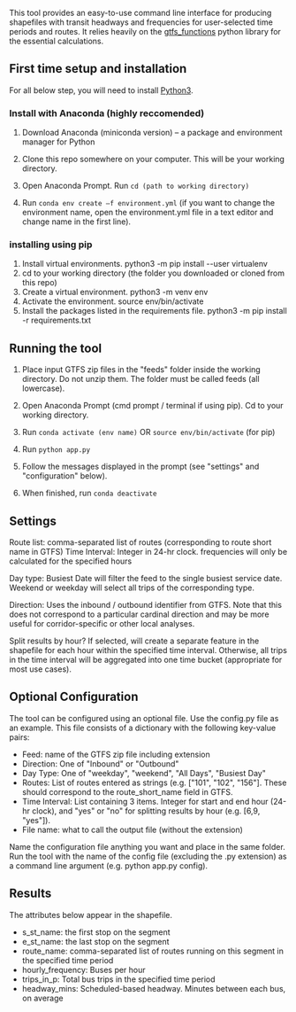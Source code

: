This tool provides an easy-to-use command line interface for producing shapefiles with transit headways and frequencies for user-selected time periods and routes. It relies heavily on the [gtfs_functions](https://github.com/Bondify/gtfs_functions) python library for the essential calculations. 

## First time setup and installation

For all below step, you will need to install [Python3](https://www.python.org/downloads/). 

### Install with Anaconda (highly reccomended)

1. Download Anaconda (miniconda version) – a package and environment manager for Python

2. Clone this repo somewhere on your computer. This will be your working directory.

3. Open Anaconda Prompt. Run `cd (path to working directory)`

4. Run `conda env create –f environment.yml` (if you want to change the environment name, open the environment.yml file in a text editor and change name in the first line). 

### installing using pip

1. Install virtual environments. python3 -m pip install --user virtualenv
2. cd to your working directory (the folder you downloaded or cloned from this repo)
3. Create a virtual environment. python3 -m venv env
4. Activate the environment. source env/bin/activate
5. Install the packages listed in the requirements file. python3 -m pip install -r requirements.txt

## Running the tool

1. Place input GTFS zip files in the "feeds" folder inside the working directory. Do not unzip them. The folder must be called feeds (all lowercase). 

2. Open Anaconda Prompt (cmd prompt / terminal if using pip). Cd to your working directory.

3. Run `conda activate (env name)` OR `source env/bin/activate` (for pip)

4. Run `python app.py`

5. Follow the messages displayed in the prompt (see "settings" and "configuration" below).

6. When finished, run `conda deactivate`

## Settings

Route list: comma-separated list of routes (corresponding to route short name in GTFS)
Time Interval: Integer in 24-hr clock. frequencies will only be calculated for the specified hours

Day type: Busiest Date will filter the feed to the single busiest service date. Weekend or weekday will select all trips of the corresponding type.

Direction: Uses the inbound / outbound identifier from GTFS. Note that this does not correspond to a particular cardinal direction and may be more useful for corridor-specific or other local analyses. 

Split results by hour? If selected, will create a separate feature in the shapefile for each hour within the specified time interval. Otherwise, all trips in the time interval will be aggregated into one time bucket (appropriate for most use cases). 

## Optional Configuration

The tool can be configured using an optional file. Use the config.py file as an example. This file consists of a dictionary with the following key-value pairs:

- Feed: name of the GTFS zip file including extension
- Direction: One of "Inbound" or "Outbound"
- Day Type: One of "weekday", "weekend", "All Days", "Busiest Day"
- Routes: List of routes entered as strings (e.g. ["101", "102", "156"]. These should correspond to the route_short_name field in GTFS.
- Time Interval: List containing 3 items. Integer for start and end hour (24-hr clock), and "yes" or "no" for splitting results by hour (e.g. [6,9, "yes"]). 
- File name: what to call the output file (without the extension)

Name the configuration file anything you want and place in the same folder. Run the tool with the name of the config file (excluding the .py extension) as a command line argument (e.g. python app.py config). 

## Results

The attributes below appear in the shapefile. 

- s_st_name: the first stop on the segment
- e_st_name: the last stop on the segment
- route_name: comma-separated list of routes running on this segment in the specified time period
- hourly_frequency: Buses per hour
- trips_in_p: Total bus trips in the specified time period
- headway_mins: Scheduled-based headway. Minutes between each bus, on average

